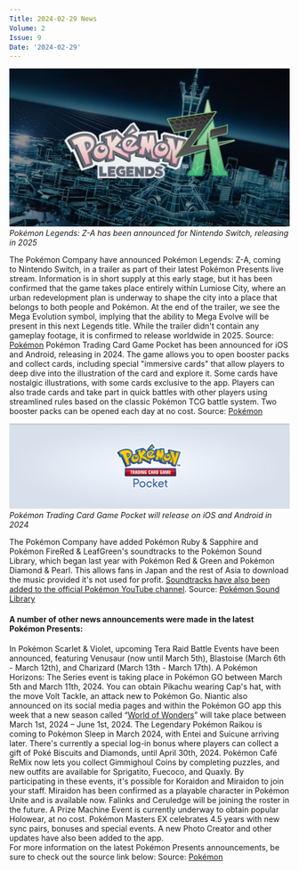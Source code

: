 ```yaml
---
Title: 2024-02-29 News
Volume: 2
Issue: 9
Date: '2024-02-29'
---
```


[![Pokémon Legends: Z-A has been announced for Nintendo Switch, releasing in 2025](/web/images/pokemon-legends-z-a-has-been-announced-for-nintendo-switch-releasing-in-2025.png)](/web/images/pokemon-legends-z-a-has-been-announced-for-nintendo-switch-releasing-in-2025.png)*Pokémon Legends: Z-A has been announced for Nintendo Switch, releasing in 2025*

The Pokémon Company have announced Pokémon Legends: Z-A, coming to Nintendo Switch, in a trailer as part of their latest Pokémon Presents live stream. Information is in short supply at this early stage, but it has been confirmed that the game takes place entirely within Lumiose City, where an urban redevelopment plan is underway to shape the city into a place that belongs to both people and Pokémon. At the end of the trailer, we see the Mega Evolution symbol, implying that the ability to Mega Evolve will be present in this next Legends title. While the trailer didn't contain any gameplay footage, it is confirmed to release worldwide in 2025.
Source: [Pokémon](https://legends.pokemon.com/en-gb/)
Pokémon Trading Card Game Pocket has been announced for iOS and Android, releasing in 2024. The game allows you to open booster packs and collect cards, including special "immersive cards" that allow players to deep dive into the illustration of the card and explore it. Some cards have nostalgic illustrations, with some cards exclusive to the app. Players can also trade cards and take part in quick battles with other players using streamlined rules based on the classic Pokémon TCG battle system. Two booster packs can be opened each day at no cost.
Source: [Pokémon](https://tcgpocket.pokemon.com/en-gb/)

[![Pokémon Trading Card Game Pocket will release on iOS and Android in 2024](/web/images/pokemon-trading-card-game-pocket-will-release-on-ios-and-android-in-2024.png)](/web/images/pokemon-trading-card-game-pocket-will-release-on-ios-and-android-in-2024.png)*Pokémon Trading Card Game Pocket will release on iOS and Android in 2024*

The Pokémon Company have added Pokémon Ruby & Sapphire and Pokémon FireRed & LeafGreen's soundtracks to the Pokémon Sound Library, which began last year with Pokémon Red & Green and Pokémon Diamond & Pearl. This allows fans in Japan and the rest of Asia to download the music provided it's not used for profit. [Soundtracks have also been added to the official Pokémon YouTube channel](https://www.youtube.com/@PokemonCoJp/videos).
Source: [Pokémon Sound Library](https://soundlibrary.pokemon.co.jp/)
#### A number of other news announcements were made in the latest Pokémon Presents:
In Pokémon Scarlet & Violet, upcoming Tera Raid Battle Events have been announced, featuring Venusaur (now until March 5th), Blastoise (March 6th - March 12th), and Charizard (March 13th - March 17th).
A Pokémon Horizons: The Series event is taking place in Pokémon GO between March 5th and March 11th, 2024. You can obtain Pikachu wearing Cap's hat, with the move Volt Tackle, an attack new to Pokémon Go. Niantic also announced on its social media pages and within the Pokémon GO app this week that a new season called “[World of Wonders](https://pokemongolive.com/en/seasons/world-of-wonders)” will take place between March 1st, 2024 – June 1st, 2024.
The Legendary Pokémon Raikou is coming to Pokémon Sleep in March 2024, with Entei and Suicune arriving later. There's currently a special log-in bonus where players can collect a gift of Poké Biscuits and Diamonds, until April 30th, 2024.
Pokémon Café ReMix now lets you collect Gimmighoul Coins by completing puzzles, and new outfits are available for Sprigatito, Fuecoco, and Quaxly. By participating in these events, it's possible for Koraidon and Miraidon to join your staff.
Miraidon has been confirmed as a playable character in Pokémon Unite and is available now. Falinks and Ceruledge will be joining the roster in the future. A Prize Machine Event is currently underway to obtain popular Holowear, at no cost.
Pokémon Masters EX celebrates 4.5 years with new sync pairs, bonuses and special events. A new Photo Creator and other updates have also been added to the app.  
For more information on the latest Pokémon Presents announcements, be sure to check out the source link below:
Source: [Pokémon](https://www.pokemon.com/uk/pokemon-news/updates-from-the-pokemon-day-2024-pokemon-presents)